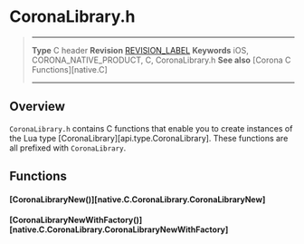 # CoronaLibrary.h

> --------------------- ------------------------------------------------------------------------------------------
> __Type__				C header
> __Revision__			[REVISION_LABEL](REVISION_URL)
> __Keywords__			iOS, CORONA_NATIVE_PRODUCT, C, CoronaLibrary.h
> __See also__			[Corona C Functions][native.C]
> --------------------- ------------------------------------------------------------------------------------------


## Overview

`CoronaLibrary.h` contains C functions that enable you to create instances of the Lua type [CoronaLibrary][api.type.CoronaLibrary]. These functions are all prefixed with `CoronaLibrary`.


## Functions

#### [CoronaLibraryNew()][native.C.CoronaLibrary.CoronaLibraryNew]

#### [CoronaLibraryNewWithFactory()][native.C.CoronaLibrary.CoronaLibraryNewWithFactory]
